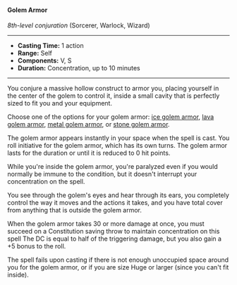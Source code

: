 #### Golem Armor
*8th-level conjuration* (Sorcerer, Warlock, Wizard)
___
- **Casting Time:** 1 action 
- **Range:** Self 
- **Components:** V, S 
- **Duration:** Concentration, up to 10 minutes  
---
You conjure a massive hollow construct to armor you, placing yourself in the center of the golem to control it, inside a small cavity that is perfectly sized to fit you and your equipment.

Choose one of the options for your golem armor: [ice golem armor](../../Creatures/GolemArmors.md#ice), [lava golem armor](../../Creatures/GolemArmors.md#lava), [metal golem armor](../../Creatures/GolemArmors.md#metal), or [stone golem armor](../../Creatures/GolemArmors.md#stone).

The golem armor appears instantly in your space when the spell is cast. You roll initiative for the golem armor, which has its own turns. The golem armor lasts for the duration or until it is reduced to 0 hit points. 

While you're inside the golem armor, you're paralyzed even if you would normally be immune to the condition, but it doesn't interrupt your concentration on the spell.

You see through the golem's eyes and hear through its ears, you completely control the way it moves and the actions it takes, and you have total cover from anything that is outside the golem armor. 

When the golem armor takes 30 or more damage at once, you must succeed on a Constitution saving throw to maintain concentration on this spell The DC is equal to half of the triggering damage, but you also gain a +5 bonus to the roll.

The spell fails upon casting if there is not enough unoccupied space around you for the golem armor, or if you are size Huge or larger (since you can't fit inside).
